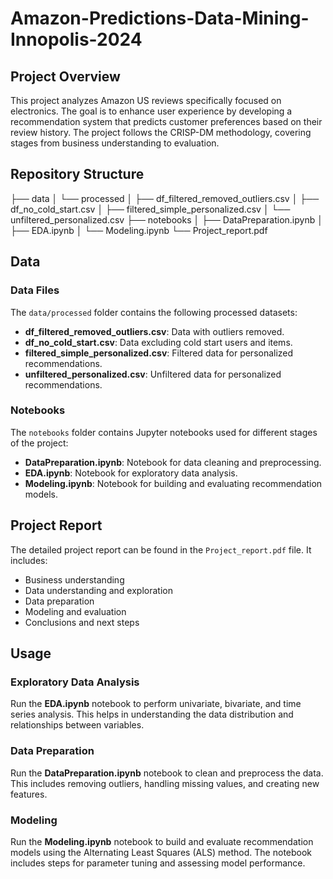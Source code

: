 # Amazon-Predictions-Data-Mining-Innopolis-2024
## Project Overview
This project analyzes Amazon US reviews specifically focused on electronics. The goal is to enhance user experience by developing a recommendation system that predicts customer preferences based on their review history. The project follows the CRISP-DM methodology, covering stages from business understanding to evaluation.

## Repository Structure
├── data
│   └── processed
│       ├── df_filtered_removed_outliers.csv
│       ├── df_no_cold_start.csv
│       ├── filtered_simple_personalized.csv
│       └── unfiltered_personalized.csv
├── notebooks
│   ├── DataPreparation.ipynb
│   ├── EDA.ipynb
│   └── Modeling.ipynb
└── Project_report.pdf

## Data
### Data Files
The `data/processed` folder contains the following processed datasets:
- **df_filtered_removed_outliers.csv**: Data with outliers removed.
- **df_no_cold_start.csv**: Data excluding cold start users and items.
- **filtered_simple_personalized.csv**: Filtered data for personalized recommendations.
- **unfiltered_personalized.csv**: Unfiltered data for personalized recommendations.

### Notebooks
The `notebooks` folder contains Jupyter notebooks used for different stages of the project:
- **DataPreparation.ipynb**: Notebook for data cleaning and preprocessing.
- **EDA.ipynb**: Notebook for exploratory data analysis.
- **Modeling.ipynb**: Notebook for building and evaluating recommendation models.

## Project Report
The detailed project report can be found in the `Project_report.pdf` file. It includes:
- Business understanding
- Data understanding and exploration
- Data preparation
- Modeling and evaluation
- Conclusions and next steps

## Usage
### Exploratory Data Analysis
Run the **EDA.ipynb** notebook to perform univariate, bivariate, and time series analysis. This helps in understanding the data distribution and relationships between variables.

### Data Preparation
Run the **DataPreparation.ipynb** notebook to clean and preprocess the data. This includes removing outliers, handling missing values, and creating new features.

### Modeling
Run the **Modeling.ipynb** notebook to build and evaluate recommendation models using the Alternating Least Squares (ALS) method. The notebook includes steps for parameter tuning and assessing model performance.
